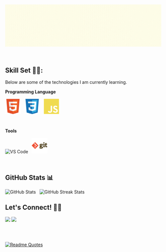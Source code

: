 <!--START_SECTION:waka-->

<!--END_SECTION:waka-->

[![MasterHead](https://github.com/gabrielescudine/gabrielescudine/blob/main/banner_github.gif)](https://github.com/gabrielescudine/gabrielescudine/blob/main/banner_github.gif)

 
 &nbsp;
 &nbsp;


## Skill Set 🧑‍💻:
<p>Below are some of the technologies I am currently learning.</p>

<p><strong>Programming Language</strong><p>
<div style="display:inline-block;">
<img align="center" alt="Logo-HTML" height="50" width="50" src="https://raw.githubusercontent.com/devicons/devicon/master/icons/html5/html5-original.svg"> &nbsp; <img align="center" alt="Logo-CSS" height="50" width="50" src="https://raw.githubusercontent.com/devicons/devicon/master/icons/css3/css3-original.svg"> &nbsp; <abbr title="Learning at this moment."><img align="center" alt="Logo-JS" height="50" width="50" src="https://raw.githubusercontent.com/devicons/devicon/master/icons/javascript/javascript-plain.svg"></abbr> &nbsp;
</div>

&nbsp;

<p><strong>Tools</strong></p>
<div style="display:inline-block;">
<img title="VS Code" alt="VS Code" width="50px" src="https://img.icons8.com/fluent/48/000000/visual-studio-code-2019.png"> &nbsp;
<img title="git" alt="git" width="50px" src="https://raw.githubusercontent.com/github/explore/master/topics/git/git.png">
</div>

&nbsp;

## GitHub Stats 📊

<img title="GitHub Stats" alt="GitHub Stats" src="https://github-readme-stats-git-masterrstaa-rickstaa.vercel.app/api?username=gabrielescudine&theme=dracula"> &nbsp; <img title="GitHub Streak Stats" alt="GitHub Streak Stats" src="https://github-readme-streak-stats.herokuapp.com/?user=gabrielescudine&theme=dracula">
<!-- <img title="GitHub Summary Card" alt="GitHub Summary Card" src="https://github-profile-summary-cards.vercel.app/api/cards/profile-details?username=gabrielescudine&theme=dracula"> -->


## Let's Connect! 🙋‍♂️

<div> 
<a href = "mailto:gabrielescudine.05@gmail.com" target="_blank"><img src="https://img.shields.io/badge/Gmail-EA4335.svg?style=for-the-badge&logo=Gmail&logoColor=white" width="100"></a>
<a href="https://www.linkedin.com/in/gabrieljoffilyescudine/" target="_blank"><img src="https://img.shields.io/badge/LinkedIn-0A66C2.svg?style=for-the-badge&logo=LinkedIn&logoColor=white" width="130"></a> 
</div>&nbsp;&nbsp;

&nbsp;

  
 [![Readme Quotes](https://quotes-github-readme.vercel.app/api?type=horizontal&theme=catppuccin_mocha)](https://github.com/piyushsuthar/github-readme-quotes)
